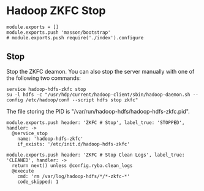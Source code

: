 
# Hadoop ZKFC Stop

    module.exports = []
    module.exports.push 'masson/bootstrap'
    # module.exports.push require('./index').configure

## Stop

Stop the ZKFC deamon. You can also stop the server manually with one of
the following two commands:

```
service hadoop-hdfs-zkfc stop
su -l hdfs -c "/usr/hdp/current/hadoop-client/sbin/hadoop-daemon.sh --config /etc/hadoop/conf --script hdfs stop zkfc"
```

The file storing the PID is "/var/run/hadoop-hdfs/hadoop-hdfs-zkfc.pid".

    module.exports.push header: 'ZKFC # Stop', label_true: 'STOPPED', handler: ->
      @service_stop
        name: 'hadoop-hdfs-zkfc'
        if_exists: '/etc/init.d/hadoop-hdfs-zkfc'

    module.exports.push header: 'ZKFC # Stop Clean Logs', label_true: 'CLEANED', handler: ->
      return next() unless @config.ryba.clean_logs
      @execute
        cmd: 'rm /var/log/hadoop-hdfs/*/*-zkfc-*'
        code_skipped: 1
